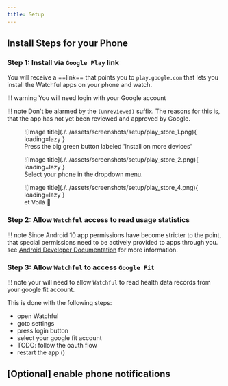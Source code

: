 ```yaml
---
title: Setup
---
```


##  Install Steps for your Phone

### Step 1: Install via `Google Play` link

You will receive a ==link== that points you to `play.google.com` that lets you install the Watchful apps on your phone and watch.

!!! warning
    You will need login with your Google account

!!! note
    Don't be alarmed by the `(unreviewed)` suffix. The reasons for this is, that the app has not yet been 
    reviewed and approved by Google.
    

<figure markdown>
![Image title](./../assets/screenshots/setup/play_store_1.png){ loading=lazy }
  <figcaption>Press the big green button labeled 'Install on more devices' </figcaption>
</figure>


<figure markdown>
![Image title](./../assets/screenshots/setup/play_store_2.png){ loading=lazy }
  <figcaption>Select your phone in the dropdown menu.</figcaption>
</figure>

<figure markdown>
![Image title](./../assets/screenshots/setup/play_store_4.png){ loading=lazy }
  <figcaption>et Voilá  🎉</figcaption>
</figure>



### Step 2: Allow `Watchful` access to read usage statistics

!!! note
    Since Android 10 app permissions have become stricter to the point, that special permissions need to be actively 
    provided to apps through you. see [Android Developer Documentation](https://developer.android.com/about/versions/10/privacy/changes) for more information.

### Step 3: Allow `Watchful` to  access `Google Fit` 

!!! note
    your will need to allow `Watchful` to read health data records from your google fit account.

This is done with the following steps:

- open Watchful
- goto settings
- press login button
- select your google fit account
- TODO: follow the oauth flow 
- restart the app ()

## __[Optional]__ enable phone notifications
